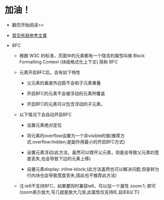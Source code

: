 # 加油！

- 翻页开始阅读>>

- [常见布局参考文章](https://mp.weixin.qq.com/s/ks2cKhJ1_bOwYzjkQB_c6A)

- BFC

  - 根据 W3C 的标准，页面中的元素都有一个隐含的属性叫做 Block Formatting Context (块级格式化上下文) 简称 BFC

  - 元素开启BFC后，会有如下特性

    - 父元素的垂直外边距不会和子元素重叠

    - 开启BFC的元素不会被浮动的元素所覆盖

    - 开启BFC的元素可以包含浮动的子元素。

  - 以下情况下会自动开启BFC

    - 设置元素绝对定位

    - 将元素的overflow设置为一个非visible的值(推荐方式:overflow:hidden;是副作用最小的开启BFC方式)

    - 设置元素浮动(此方法，虽然可以撑开父元素，但是会导致父元素的宽度丢失,也会导致下边的元素上移)

    - 设置元素display: inline-block;(此方法虽然也可以解决问题,但是转为行内块也会导致宽度丢失,因此也不推荐此方法)

  - 注:ie6不支持BFC，如果要同时兼容ie6，可以加一个属性 zoom:1; 即可(zoom表示放大,写几就是放大几倍,此属性仅支持IE,且IE8以下)
